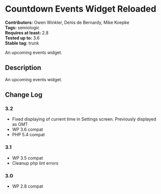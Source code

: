 # Countdown Events Widget Reloaded #
**Contributors:** Owen Winkler, Denis de Bernardy, Mike Koepke  
**Tags:** semiologic  
**Requires at least:** 2.8  
**Tested up to:** 3.6  
**Stable tag:** trunk  

An upcoming events widget.


## Description ##

An upcoming events widget.


## Change Log ##

### 3.2 ###

- Fixed displaying of current time in Settings screen.  Previously displayed as GMT
- WP 3.6 compat
- PHP 5.4 compat

### 3.1 ###

- WP 3.5 compat
- Cleanup php lint errors

### 3.0 ###

- WP 2.8 compat